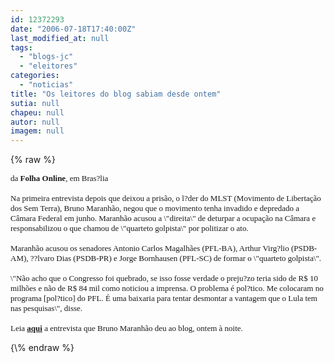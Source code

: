 ```yaml
---
id: 12372293
date: "2006-07-18T17:40:00Z"
last_modified_at: null
tags:
  - "blogs-jc"
  - "eleitores"
categories:
  - "noticias"
title: "Os leitores do blog sabiam desde ontem"
sutia: null
chapeu: null
autor: null
imagem: null
---
```

{\% raw %}
<p><FONT face=Verdana size=2></p>
<p><P>da <B>Folha Online</B>, em Bras?lia<BR><BR>Na primeira entrevista depois que deixou a prisão, o l?der do MLST (Movimento de Libertação dos Sem Terra), Bruno Maranhão, negou que o movimento tenha invadido e depredado a Câmara Federal em junho. Maranhão acusou a \"direita\" de deturpar a ocupação na Câmara e responsabilizou o que chamou de \"quarteto golpista\" por politizar o ato.<BR><BR>Maranhão acusou os senadores Antonio Carlos Magalhães (PFL-BA), Arthur Virg?lio (PSDB-AM), ??lvaro Dias (PSDB-PR) e Jorge Bornhausen (PFL-SC) de formar o \"quarteto golpista\".<BR><BR>\"Não acho que o Congresso foi quebrado, se isso fosse verdade o preju?zo teria sido de R$ 10 milhões e não de R$ 84 mil como noticiou a imprensa. O problema é pol?tico. Me colocaram no programa [pol?tico] do PFL. É uma baixaria para tentar desmontar a vantagem que o Lula tem nas pesquisas\", disse.<BR><BR>Leia <STRONG><A href=\"https://jc3.uol.com.br/blogs/jc/2006/07/18/index.php#117\">aqui</A></STRONG> a entrevista que Bruno Maranhão deu ao blog, ontem à noite.</P></FONT> </p>
{\% endraw %}